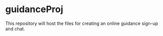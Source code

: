 # guidanceProj
This repository will host the files for creating an online guidance sign-up and chat.
